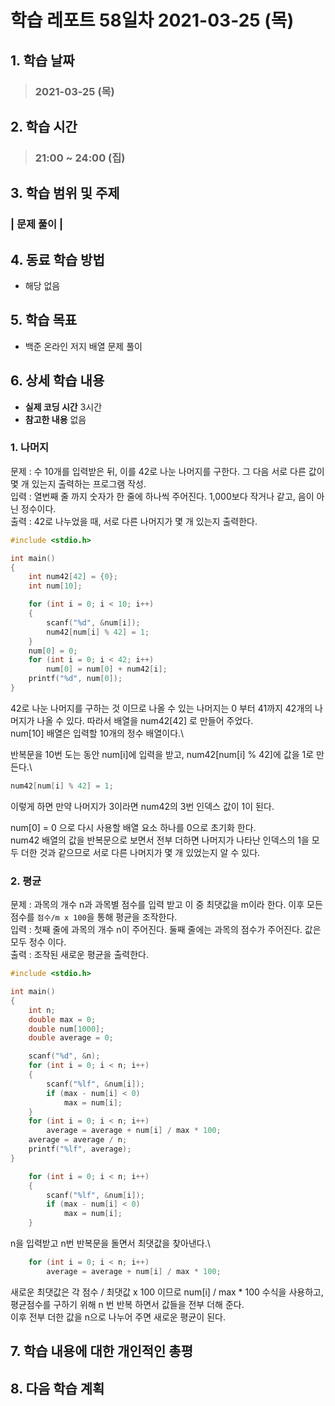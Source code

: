 # 학습 레포트 58일차 2021-03-25 (목)

## 1. 학습 날짜
> ### 2021-03-25 (목)

## 2. 학습 시간
> ### 21:00 ~ 24:00 (집)

## 3. 학습 범위 및 주제
### | 문제 풀이 |

## 4. 동료 학습 방법
- 해당 없음

## 5. 학습 목표
- 백준 온라인 저지 배열 문제 풀이

## 6. 상세 학습 내용
- **실제 코딩 시간** 3시간
- **참고한 내용** 없음

### 1. 나머지
문제 : 수 10개를 입력받은 뒤, 이를 42로 나눈 나머지를 구한다. 그 다음 서로 다른 값이 몇 개 있는지 출력하는 프로그램 작성.\
입력 : 열번째 줄 까지 숫자가 한 줄에 하나씩 주어진다. 1,000보다 작거나 같고, 음이 아닌 정수이다.\
출력 : 42로 나누었을 때, 서로 다른 나머지가 몇 개 있는지 출력한다.

```c
#include <stdio.h>

int main()
{
	int num42[42] = {0};
	int num[10];

	for (int i = 0; i < 10; i++)
	{
		scanf("%d", &num[i]);
		num42[num[i] % 42] = 1;
	}
	num[0] = 0;
	for (int i = 0; i < 42; i++)
		num[0] = num[0] + num42[i];
	printf("%d", num[0]);
}
```
42로 나눈 나머지를 구하는 것 이므로 나올 수 있는 나머지는 0 부터 41까지 42개의 나머지가 나올 수 있다. 따라서 배열을 num42[42] 로 만들어 주었다.\
num[10] 배열은 입력할 10개의 정수 배열이다.\

반복문을 10번 도는 동안 num[i]에 입력을 받고, num42[num[i] % 42]에 값을 1로 만든다.\
```c
num42[num[i] % 42] = 1;
```
이렇게 하면 만약 나머지가 3이라면 num42의 3번 인덱스 값이 1이 된다.

num[0] = 0 으로 다시 사용할 배열 요소 하나를 0으로 초기화 한다.\
num42 배열의 값을 반복문으로 보면서 전부 더하면 나머지가 나타난 인덱스의 1을 모두 더한 것과 같으므로 서로 다른 나머지가 몇 개 있었는지 알 수 있다.

### 2. 평균

문제 : 과목의 개수 n과 과목별 점수를 입력 받고 이 중 최댓값을 m이라 한다. 이후 모든 점수를 `점수/m x 100`을 통해 평균을 조작한다.\
입력 : 첫째 줄에 과목의 개수 n이 주어진다. 둘째 줄에는 과목의 점수가 주어진다. 값은 모두 정수 이다.\
출력 : 조작된 새로운 평균을 출력한다.

```c
#include <stdio.h>

int main()
{
	int n;
	double max = 0;
	double num[1000];
	double average = 0;

	scanf("%d", &n);
	for (int i = 0; i < n; i++)
	{
		scanf("%lf", &num[i]);
		if (max - num[i] < 0)
			max = num[i];
	}
	for (int i = 0; i < n; i++)
		average = average + num[i] / max * 100;
	average = average / n;
	printf("%lf", average);
}
```
```c
	for (int i = 0; i < n; i++)
	{
		scanf("%lf", &num[i]);
		if (max - num[i] < 0)
			max = num[i];
	}
```
n을 입력받고 n번 반복문을 돌면서 최댓값을 찾아낸다.\
```c
	for (int i = 0; i < n; i++)
		average = average + num[i] / max * 100;
```
새로운 최댓값은 각 점수 / 최댓값 x 100 이므로 num[i] / max * 100 수식을 사용하고, 평균점수를 구하기 위해 n 번 반복 하면서 값들을 전부 더해 준다.\
이후 전부 더한 값을 n으로 나누어 주면 새로운 평균이 된다.




## 7. 학습 내용에 대한 개인적인 총평

## 8. 다음 학습 계획